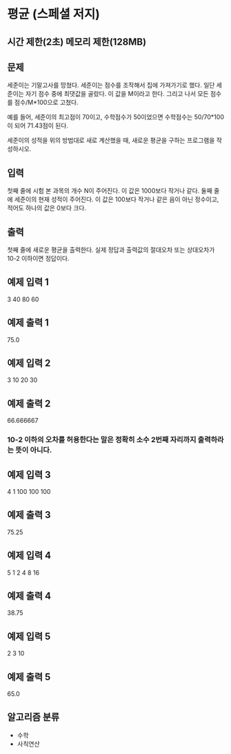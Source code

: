 # 평균 (스페셜 저지)

## 시간 제한(2초)	메모리 제한(128MB)

## 문제
세준이는 기말고사를 망쳤다. 세준이는 점수를 조작해서 집에 가져가기로 했다. 일단 세준이는 자기 점수 중에 최댓값을 골랐다. 이 값을 M이라고 한다. 그리고 나서 모든 점수를 점수/M*100으로 고쳤다.

예를 들어, 세준이의 최고점이 70이고, 수학점수가 50이었으면 수학점수는 50/70*100이 되어 71.43점이 된다.

세준이의 성적을 위의 방법대로 새로 계산했을 때, 새로운 평균을 구하는 프로그램을 작성하시오.

## 입력
첫째 줄에 시험 본 과목의 개수 N이 주어진다. 이 값은 1000보다 작거나 같다. 둘째 줄에 세준이의 현재 성적이 주어진다. 이 값은 100보다 작거나 같은 음이 아닌 정수이고, 적어도 하나의 값은 0보다 크다.

## 출력
첫째 줄에 새로운 평균을 출력한다. 실제 정답과 출력값의 절대오차 또는 상대오차가 10-2 이하이면 정답이다.

## 예제 입력 1 
3
40 80 60
## 예제 출력 1 
75.0

## 예제 입력 2 
3
10 20 30
## 예제 출력 2 
66.666667
### 10-2 이하의 오차를 허용한다는 말은 정확히 소수 2번째 자리까지 출력하라는 뜻이 아니다.

## 예제 입력 3 
4
1 100 100 100
## 예제 출력 3 
75.25

## 예제 입력 4 
5
1 2 4 8 16
## 예제 출력 4 
38.75

## 예제 입력 5 
2
3 10
## 예제 출력 5 
65.0

## 알고리즘 분류
- 수학
- 사칙연산